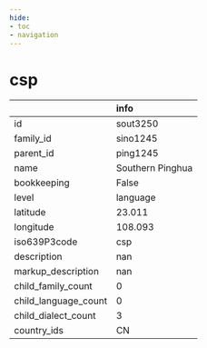 ```yaml
---
hide:
- toc
- navigation
---
```

# csp
|                      | info             |
|:---------------------|:-----------------|
| id                   | sout3250         |
| family_id            | sino1245         |
| parent_id            | ping1245         |
| name                 | Southern Pinghua |
| bookkeeping          | False            |
| level                | language         |
| latitude             | 23.011           |
| longitude            | 108.093          |
| iso639P3code         | csp              |
| description          | nan              |
| markup_description   | nan              |
| child_family_count   | 0                |
| child_language_count | 0                |
| child_dialect_count  | 3                |
| country_ids          | CN               |